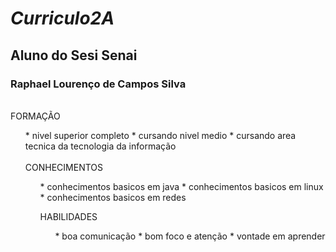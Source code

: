 # <i> Curriculo2A </i>
## Aluno do Sesi Senai
### <b> Raphael Lourenço de Campos Silva </b>

<br />
FORMAÇÃO
<ol>
* nivel superior completo
* cursando nivel medio 
* cursando area tecnica da tecnologia da informação 
<br />

<br />
CONHECIMENTOS
<ol>
* conhecimentos basicos em java
* conhecimentos basicos em linux
* conhecimentos basicos em redes
<br />

HABILIDADES 
<ol>
* boa comunicação 
* bom foco e atenção 
* vontade em aprender 
